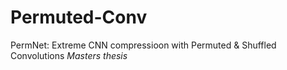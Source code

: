 # Permuted-Conv
PermNet: Extreme CNN compressioon with Permuted & Shuffled Convolutions
*Masters thesis*
